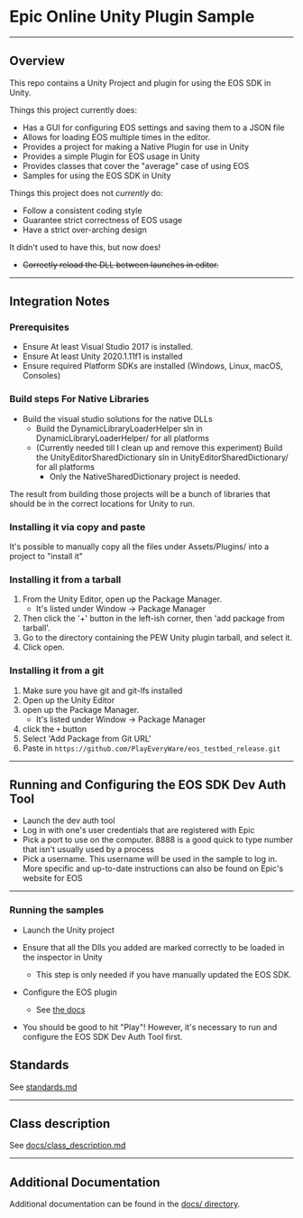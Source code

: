 # Epic Online Unity Plugin Sample

----------------------------------------------------------------------------------------
## Overview
This repo contains a Unity Project and plugin for using the EOS SDK in Unity.

Things this project currently does:

* Has a GUI for configuring EOS settings and saving them to a JSON file
* Allows for loading EOS multiple times in the editor.
* Provides a project for making a Native Plugin for use in Unity
* Provides a simple Plugin for EOS usage in Unity
* Provides classes that cover the "average" case of using EOS
* Samples for using the EOS SDK in Unity

Things this project does not *currently* do:

* Follow a consistent coding style
* Guarantee strict correctness of EOS usage
* Have a strict over-arching design

It didn't used to have this, but now does!  
* ~~Correctly reload the DLL between launches in editor.~~

----------------------------------------------------------------------------------------
## Integration Notes

### Prerequisites
* Ensure At least Visual Studio 2017 is installed.
* Ensure At least Unity 2020.1.11f1 is installed
* Ensure required Platform SDKs are installed (Windows, Linux, macOS, Consoles)

### Build steps For Native Libraries
* Build the visual studio solutions for the native DLLs
    * Build the DynamicLibraryLoaderHelper sln in DynamicLibraryLoaderHelper/ for all platforms
    * (Currently needed till I clean up and remove this experiment) Build the UnityEditorSharedDictionary sln in UnityEditorSharedDictionary/ for all platforms
        * Only the NativeSharedDictionary project is needed.  

The result from building those projects will be a bunch of libraries that should be in the correct locations
for Unity to run.  



### Installing it via copy and paste
It's possible to manually copy all the files under Assets/Plugins/ into a project to "install it"

### Installing it from a tarball
1. From the Unity Editor, open up the Package Manager.
    * It's listed under Window -> Package Manager
2. Then click the '+' button in the left-ish corner, then 'add package from tarball'.
3. Go to the directory containing the PEW Unity plugin tarball, and select it.
4. Click open.

### Installing it from a git
1. Make sure you have git and git-lfs installed
2. Open up the Unity Editor
3. open up the Package Manager.
    * It's listed under Window -> Package Manager
4. click the ```+``` button
5. Select 'Add Package from Git URL'
6. Paste in ```https://github.com/PlayEveryWare/eos_testbed_release.git```

----------------------------------------------------------------------------------------
## Running and Configuring the EOS SDK Dev Auth Tool
* Launch the dev auth tool
* Log in with one's user credentials that are registered with Epic
* Pick a port to use on the computer. 8888 is a good quick to type number that isn't usually used by a process
* Pick a username. This username will be used in the sample to log in.
More specific and up-to-date instructions can also be found on Epic's website for EOS

----------------------------------------------------------------------------------------
### Running the samples
* Launch the Unity project

* Ensure that all the Dlls you added are marked correctly to be loaded in the inspector in Unity
    * This step is only needed if you have manually updated the EOS SDK.

* Configure the EOS plugin
    * See [the docs](docs/configuring_the_eos_plugin.md)

* You should be good to hit "Play"! However, it's necessary to run and configure the EOS SDK Dev Auth Tool first.

## Standards
See [standards.md](docs/standards.md)

----------------------------------------------------------------------------------------
## Class description
See [docs/class_description.md](docs/class_description.md)

----------------------------------------------------------------------------------------
## Additional Documentation
Additional documentation can be found in the [docs/ directory](docs/).

